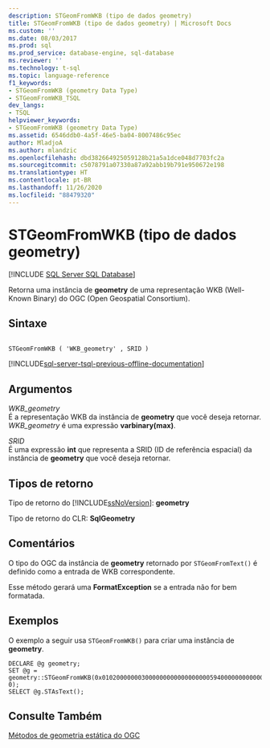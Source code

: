 ```yaml
---
description: STGeomFromWKB (tipo de dados geometry)
title: STGeomFromWKB (tipo de dados geometry) | Microsoft Docs
ms.custom: ''
ms.date: 08/03/2017
ms.prod: sql
ms.prod_service: database-engine, sql-database
ms.reviewer: ''
ms.technology: t-sql
ms.topic: language-reference
f1_keywords:
- STGeomFromWKB (geometry Data Type)
- STGeomFromWKB_TSQL
dev_langs:
- TSQL
helpviewer_keywords:
- STGeomFromWKB (geometry Data Type)
ms.assetid: 6546ddb0-4a5f-46e5-ba04-8007486c95ec
author: MladjoA
ms.author: mlandzic
ms.openlocfilehash: dbd382664925059128b21a5a1dce048d7703fc2a
ms.sourcegitcommit: c5078791a07330a87a92abb19b791e950672e198
ms.translationtype: HT
ms.contentlocale: pt-BR
ms.lasthandoff: 11/26/2020
ms.locfileid: "88479320"
---
```

# <a name="stgeomfromwkb-geometry-data-type"></a>STGeomFromWKB (tipo de dados geometry)
[!INCLUDE [SQL Server SQL Database](../../includes/applies-to-version/sql-asdb.md)]

Retorna uma instância de **geometry** de uma representação WKB (Well-Known Binary) do OGC (Open Geospatial Consortium).
  
## <a name="syntax"></a>Sintaxe  
  
```  
  
STGeomFromWKB ( 'WKB_geometry' , SRID )  
```  
  
[!INCLUDE[sql-server-tsql-previous-offline-documentation](../../includes/sql-server-tsql-previous-offline-documentation.md)]

## <a name="arguments"></a>Argumentos
 *WKB_geometry*  
 É a representação WKB da instância de **geometry** que você deseja retornar. *WKB_geometry* é uma expressão **varbinary(max)**.  
  
 *SRID*  
 É uma expressão **int** que representa a SRID (ID de referência espacial) da instância de **geometry** que você deseja retornar.  
  
## <a name="return-types"></a>Tipos de retorno  
 Tipo de retorno do [!INCLUDE[ssNoVersion](../../includes/ssnoversion-md.md)]: **geometry**  
  
 Tipo de retorno do CLR: **SqlGeometry**  
  
## <a name="remarks"></a>Comentários  
 O tipo do OGC da instância de **geometry** retornado por `STGeomFromText()` é definido como a entrada de WKB correspondente.  
  
 Esse método gerará uma **FormatException** se a entrada não for bem formatada.  
  
## <a name="examples"></a>Exemplos  
 O exemplo a seguir usa `STGeomFromWKB()` para criar uma instância de **geometry**.  
  
```  
DECLARE @g geometry;   
SET @g = geometry::STGeomFromWKB(0x010200000003000000000000000000594000000000000059400000000000003440000000000080664000000000008066400000000000806640, 0);  
SELECT @g.STAsText();  
```  
  
## <a name="see-also"></a>Consulte Também  
 [Métodos de geometria estática do OGC](../../t-sql/spatial-geometry/ogc-static-geometry-methods.md)  
  
  

